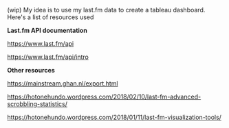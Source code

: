 (wip) My idea is to use my last.fm data to create a tableau dashboard. Here's a list of resources used 




**Last.fm API documentation**

https://www.last.fm/api

https://www.last.fm/api/intro


**Other resources**

https://mainstream.ghan.nl/export.html

https://hotonehundo.wordpress.com/2018/02/10/last-fm-advanced-scrobbling-statistics/

https://hotonehundo.wordpress.com/2018/01/11/last-fm-visualization-tools/
